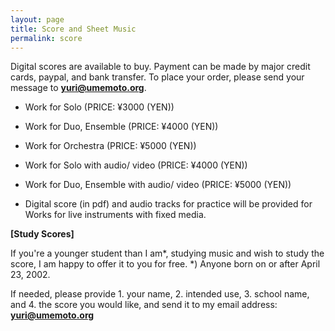 ```yaml
---
layout: page
title: Score and Sheet Music
permalink: score
---
```


Digital scores are available to buy. 
Payment can be made by major credit cards, paypal, and bank transfer.
To place your order,  please send your message to **yuri@umemoto.org**.
 
- Work for Solo (PRICE: ¥3000 (YEN))
- Work for Duo, Ensemble (PRICE: ¥4000 (YEN))
- Work for Orchestra (PRICE: ¥5000 (YEN))

- Work for Solo with audio/ video (PRICE: ¥4000 (YEN))
- Work for Duo, Ensemble with audio/ video (PRICE: ¥5000 (YEN))
 - Digital score (in pdf) and audio tracks for practice will be provided for Works for live instruments with fixed media.


**[Study Scores]**

If you're a younger student than I am*, studying music and wish to study the score, I am happy to offer it to you for free. 
*) Anyone born on or after April 23, 2002.

If needed, please provide 1. your name, 2. intended use, 3. school name, and 4. the score you would like, and send it to my email address: **yuri@umemoto.org**
